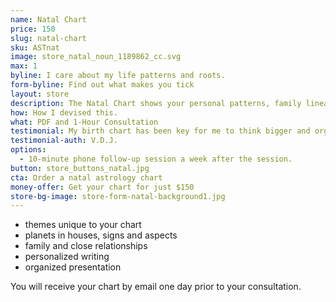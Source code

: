 ```yaml
---
name: Natal Chart
price: 150
slug: natal-chart
sku: ASTnat
image: store_natal_noun_1189862_cc.svg
max: 1
byline: I care about my life patterns and roots.
form-byline: Find out what makes you tick
layout: store
description: The Natal Chart shows your personal patterns, family lineage and how your actions impact the way you create your destiny.
how: How I devised this.
what: PDF and 1-Hour Consultation
testimonial: My birth chart has been key for me to think bigger and organize my action items. Regina is very intuitive and loves to vibe with people to help them develop.
testimonial-auth: V.D.J.
options:
  - 10-minute phone follow-up session a week after the session.
button: store_buttons_natal.jpg
cta: Order a natal astrology chart
money-offer: Get your chart for just $150
store-bg-image: store-form-natal-background1.jpg
---
```

<!-- STORE -->
- themes unique to your chart
- planets in houses, signs and aspects
- family and close relationships
- personalized writing
- organized presentation

<h15>You will receive your chart by email one day prior to your consultation.</h15>
